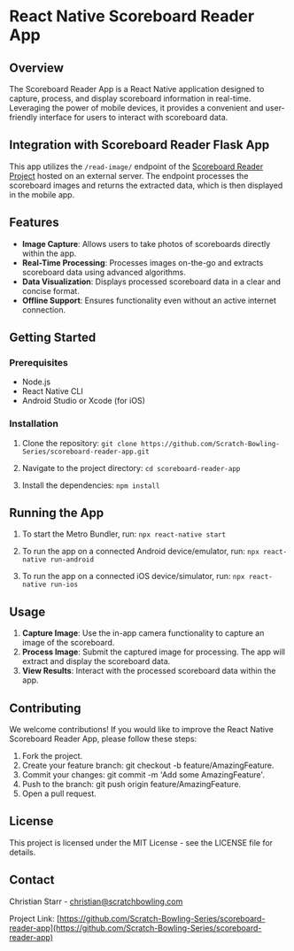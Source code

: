 # React Native Scoreboard Reader App

## Overview
The Scoreboard Reader App is a React Native application designed to capture, process, and display scoreboard information in real-time. Leveraging the power of mobile devices, it provides a convenient and user-friendly interface for users to interact with scoreboard data.

## Integration with Scoreboard Reader Flask App
This app utilizes the `/read-image/` endpoint of the [Scoreboard Reader Project](https://github.com/Scratch-Bowling-Series/scoreboard-reader) hosted on an external server. The endpoint processes the scoreboard images and returns the extracted data, which is then displayed in the mobile app.



## Features
- **Image Capture**: Allows users to take photos of scoreboards directly within the app.
- **Real-Time Processing**: Processes images on-the-go and extracts scoreboard data using advanced algorithms.
- **Data Visualization**: Displays processed scoreboard data in a clear and concise format.
- **Offline Support**: Ensures functionality even without an active internet connection.



## Getting Started
### Prerequisites
- Node.js
- React Native CLI
- Android Studio or Xcode (for iOS)

### Installation
1. Clone the repository:
   ```git clone https://github.com/Scratch-Bowling-Series/scoreboard-reader-app.git```

2. Navigate to the project directory:
   ```cd scoreboard-reader-app```

3. Install the dependencies:
   ```npm install```

## Running the App
1. To start the Metro Bundler, run:
   ```npx react-native start```

2. To run the app on a connected Android device/emulator, run:
  ```npx react-native run-android```

3. To run the app on a connected iOS device/simulator, run:
   ```npx react-native run-ios```

## Usage
1. **Capture Image**: Use the in-app camera functionality to capture an image of the scoreboard.
2. **Process Image**: Submit the captured image for processing. The app will extract and display the scoreboard data.
3. **View Results**: Interact with the processed scoreboard data within the app.

## Contributing
We welcome contributions! If you would like to improve the React Native Scoreboard Reader App, please follow these steps:
1. Fork the project.
2. Create your feature branch: git checkout -b feature/AmazingFeature.
3. Commit your changes: git commit -m 'Add some AmazingFeature'.
4. Push to the branch: git push origin feature/AmazingFeature.
5. Open a pull request.

## License
This project is licensed under the MIT License - see the LICENSE file for details.

## Contact
Christian Starr - christian@scratchbowling.com

Project Link: [https://github.com/Scratch-Bowling-Series/scoreboard-reader-app](https://github.com/Scratch-Bowling-Series/scoreboard-reader-app)
